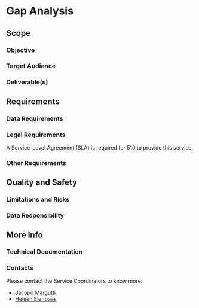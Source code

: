 # Gap Analysis

## Scope
### Objective

### Target Audience

### Deliverable(s)


## Requirements
### Data Requirements

### Legal Requirements
A Service-Level Agreement (SLA) is required for 510 to provide this service.

### Other Requirements

## Quality and Safety

### Limitations and Risks


### Data Responsibility


## More Info

### Technical Documentation


### Contacts
Please contact the Service Coordinators to know more:
- [Jacopo Margutti](mailto:jmargutti@redcross.nl)
- [Heleen Elenbaas](mailto:helenbaas@redcross.nl)